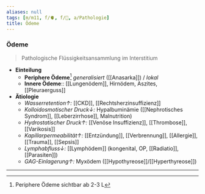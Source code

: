 ```yaml
---
aliases: null
tags: [m/m11, f/🫀, f/🍺, a/Pathologie]
title: Ödeme
---
```

### Ödeme
>  Pathologische Flüssigkeitsansammlung im Interstitium
- **Einteilung**
	- **Periphere Ödeme**[^1] *generalisiert* ([[Anasarka]]) / *lokal*
	- **Innere Ödeme**:: [[Lungenödem]], Hirnödem, Aszites, [[Pleuraerguss]]
- **Ätiologie**
	- *Wasserretention↑:* [[CKD]], [[Rechtsherzinsuffizienz]]
	- *Kolloidosmotischer Druck↓:* Hypalbuminämie ([[Nephrotisches Syndrom]], [[Leberzirrhose]], Malnutrition)
	- *Hydrostatischer Druck↑:* [[Venöse Insuffizienz]], [[Thrombose]], [[Varikosis]]
	- *Kapillarpermeabilität↑:* [[Entzündung]], [[Verbrennung]], [[Allergie]], [[Trauma]], [[Sepsis]]
	- *Lymphabfluss↓:* [[Lymphödem]] (kongenital, OP, [[Radiatio]], [[Parasiten]])
	- *GAG-Einlagerung↑:* Myxödem ([[Hypothyreose]]/[[Hyperthyreose]])

---

[^1]: Periphere Ödeme sichtbar ab 2-3 L